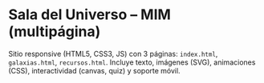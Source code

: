 # Sala del Universo – MIM (multipágina)
Sitio responsive (HTML5, CSS3, JS) con 3 páginas: `index.html`, `galaxias.html`, `recursos.html`.
Incluye texto, imágenes (SVG), animaciones (CSS), interactividad (canvas, quiz) y soporte móvil.
